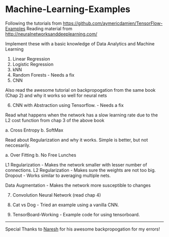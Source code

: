 # Machine-Learning-Examples
Following the tutorials from https://github.com/aymericdamien/TensorFlow-Examples
Reading material from http://neuralnetworksanddeeplearning.com/

Implement these with a basic knowledge of Data Analytics and Machine Learning

1. Linear Regression 
2. Logistic Regression
3. kNN
4. Random Forests - Needs a fix
5. CNN 

Also read the awesome tutorial on backpropogation from the same book (Chap 2) and why it works so well for neural nets 

6. CNN with Abstraction using Tensorflow. - Needs a fix

Read what happens when the network has a slow learning rate due to the L2 cost function from chap 3 of the above book

a. Cross Entropy
b. SoftMax

Read about Regularization and why it works. Simple is better, but not neccesarily. 

a. Over Fitting
b. No Free Lunches

L1 Regularization - Makes the network smaller with lesser number of connections.
L2 Regularization - Makes sure the weights are not too big.
Dropout - Works similar to averaging multiple nets.

Data Augmentation - Makes the network more susceptible to changes

7. Convolution Neural Network (read chap 4)

8. Cat vs Dog - Tried an example using a vanilla CNN.

9. TensorBoard-Working - Example code for using tensorboard.

-----------------------------------------------------------------------------------------------------------------------------------------

Special Thanks to [Naresh](https://naresh1318.github.io/) for his awesome backpropogation for my errors! 